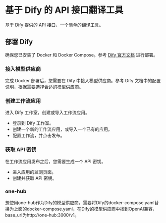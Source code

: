 # 基于 Dify 的 API 接口翻译工具

基于 Dify 提供的 API 接口，一个简单的翻译工具。

## 部署 Dify

确保您已安装了 Docker 和 Docker Compose。参考 [Dify 官方文档](https://docs.dify.ai/zh-hans/getting-started/install-self-hosted/docker-compose) 进行部署。

###  接入模型供应商

完成 Docker 部署后，您需要在 Dify 中接入模型供应商。参考 Dify 文档中的配置说明，根据需要选择合适的模型供应商。

### 创建工作流应用

进入 Dify 工作室，创建或导入工作流应用。

- 登录到 Dify 工作室。
- 创建一个新的工作流应用，或导入一个已有的应用。
- 配置工作流，并点击发布。

### 获取 API 密钥

在工作流应用发布之后，您需要生成一个 API 密钥。

- 进入应用的监测页面。
- 创建并获取 API 密钥。

### one-hub

想使用one-hub作为Dify的模型供应商，需要将Dify的docker-compose.yaml替换为上面的docker-compose.yaml，在Dify的模型供应商中找到OpenAI兼容，base_url为http://one-hub:3000/v1。

